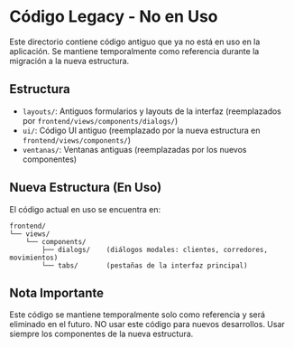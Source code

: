 # Código Legacy - No en Uso

Este directorio contiene código antiguo que ya no está en uso en la aplicación. Se mantiene temporalmente como referencia durante la migración a la nueva estructura.

## Estructura

- `layouts/`: Antiguos formularios y layouts de la interfaz (reemplazados por `frontend/views/components/dialogs/`)
- `ui/`: Código UI antiguo (reemplazado por la nueva estructura en `frontend/views/components/`)
- `ventanas/`: Ventanas antiguas (reemplazadas por los nuevos componentes)

## Nueva Estructura (En Uso)

El código actual en uso se encuentra en:
```
frontend/
└── views/
    └── components/
        ├── dialogs/    (diálogos modales: clientes, corredores, movimientos)
        └── tabs/       (pestañas de la interfaz principal)
```

## Nota Importante

Este código se mantiene temporalmente solo como referencia y será eliminado en el futuro. 
NO usar este código para nuevos desarrollos. Usar siempre los componentes de la nueva estructura.
